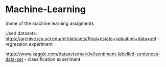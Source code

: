 # Machine-Learning
Some of the machine learning assigments

Used datasets:
https://archive.ics.uci.edu/ml/datasets/Real+estate+valuation+data+set - regression experiment

https://www.kaggle.com/datasets/marklvl/sentiment-labelled-sentences-data-set - classification experiment
